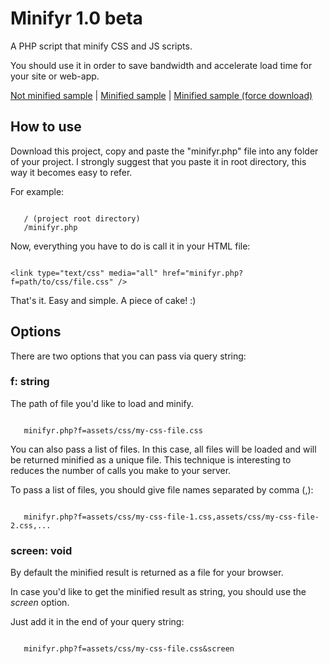 # Minifyr 1.0 beta

A PHP script that minify CSS and JS scripts.

You should use it in order to save bandwidth and accelerate load time for your site or web-app.

   [Not minified sample](http://awin.com.br/assets/css/icomoon.css) | 
   [Minified sample](http://awin.com.br/minifyr.php?f=assets/css/icomoon.css&screen) | 
   [Minified sample (force download)](http://awin.com.br/minifyr.php?f=assets/css/icomoon.css&screen)

## How to use

Download this project, copy and paste the "minifyr.php" file into any folder of your project. I strongly 
suggest that you paste it in root directory, this way it becomes easy to refer.

For example:


```

   / (project root directory)
   /minifyr.php

```

Now, everything you have to do is call it in your HTML file:

```

<link type="text/css" media="all" href="minifyr.php?f=path/to/css/file.css" />

```

That's it. Easy and simple. A piece of cake! :)

## Options

There are two options that you can pass via query string:

### f: string

The path of file you'd like to load and minify.


```

   minifyr.php?f=assets/css/my-css-file.css

```

You can also pass a list of files. In this case, all files will be loaded and will be returned minified as a unique file. This technique is interesting to reduces the number of calls you make to your server.

To pass a list of files, you should give file names separated by comma (,):

```

   minifyr.php?f=assets/css/my-css-file-1.css,assets/css/my-css-file-2.css,...

```

### screen: void

By default the minified result is returned as a file for your browser.

In case you'd like to get the minified result as string, you should use the *screen* option.

Just add it in the end of your query string:


```

   minifyr.php?f=assets/css/my-css-file.css&screen

```
